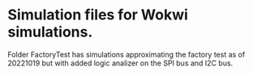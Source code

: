 # Simulation files for Wokwi simulations.

Folder FactoryTest has simulations approximating the factory test as of 20221019 but with added logic analizer on the SPI bus and I2C bus.

